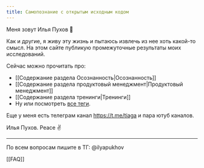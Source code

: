 ```yaml
---
title: Самопознание с открытым исходным кодом
---
```

Меня зовут Илья Пухов 👋

Как и другие, я живу эту жизнь и пытаюсь извлечь из нее хоть какой-то смысл.
На этом сайте публикую промежуточные результаты моих исследований.

Сейчас можно прочитать про:

- [[Содержание раздела Осознанность|Осознанность]]
- [[Содержание раздела продуктовый менеджмент|Продуктовый менеджмент]]
- [[Содержание раздела тренинги|Тренинги]]
- Ну или посмотреть [все теги](https://garinthengineer.github.io/urge-to-life/tags/).

Еще у меня есть телеграм канал https://t.me/tiaga и пара ютуб каналов.

Илья Пухов.
Peace ✌️

---
По всем вопросам пишите в ТГ: @ilyapukhov

[[FAQ]]
